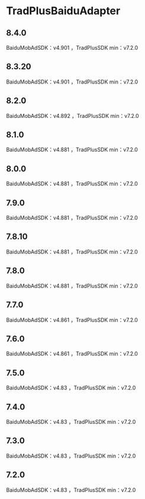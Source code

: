 # TradPlusBaiduAdapter

## 8.4.0

BaiduMobAdSDK：v4.901 ，TradPlusSDK min：v7.2.0

## 8.3.20

BaiduMobAdSDK：v4.901 ，TradPlusSDK min：v7.2.0

## 8.2.0

BaiduMobAdSDK：v4.892 ，TradPlusSDK min：v7.2.0

## 8.1.0

BaiduMobAdSDK：v4.881 ，TradPlusSDK min：v7.2.0

## 8.0.0

BaiduMobAdSDK：v4.881 ，TradPlusSDK min：v7.2.0

## 7.9.0

BaiduMobAdSDK：v4.881 ，TradPlusSDK min：v7.2.0

## 7.8.10

BaiduMobAdSDK：v4.881 ，TradPlusSDK min：v7.2.0

## 7.8.0

BaiduMobAdSDK：v4.881 ，TradPlusSDK min：v7.2.0

## 7.7.0

BaiduMobAdSDK：v4.861 ，TradPlusSDK min：v7.2.0

## 7.6.0

BaiduMobAdSDK：v4.861 ，TradPlusSDK min：v7.2.0

## 7.5.0

BaiduMobAdSDK：v4.83 ，TradPlusSDK min：v7.2.0

## 7.4.0

BaiduMobAdSDK：v4.83 ，TradPlusSDK min：v7.2.0

## 7.3.0

BaiduMobAdSDK：v4.83 ，TradPlusSDK min：v7.2.0

## 7.2.0

BaiduMobAdSDK：v4.83 ，TradPlusSDK min：v7.2.0
